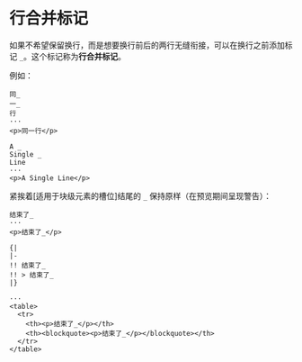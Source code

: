 # 行合并标记

如果不希望保留换行，而是想要换行前后的两行无缝衔接，可以在换行之前添加标<wbr />
记 `_`。这个标记称为**行合并标记**。

例如：

```example
同_
一_
行
···
<p>同一行</p>
```

```example
A _
Single _
Line
···
<p>A Single Line</p>
```

紧挨着[适用于块级元素的槽位]结尾的 `_` 保持原样（在预览期间呈现警告）：

```example
结束了_
···
<p>结束了_</p>
```

```example
{|
|-
!! 结束了_
!! > 结束了_
|}

···
<table>
  <tr>
    <th><p>结束了_</p></th>
    <th><blockquote><p>结束了_</p></blockquote></th>
  </tr>
</table>
```
